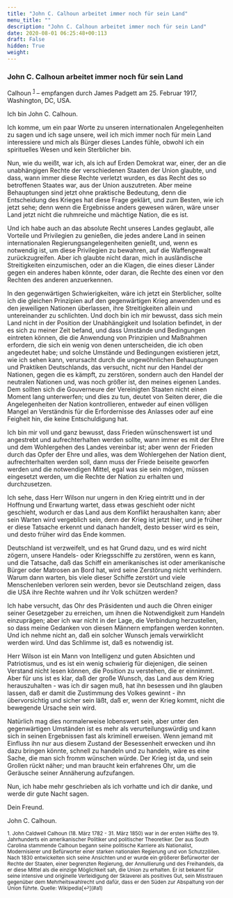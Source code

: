 ```yaml
---
title: "John C. Calhoun arbeitet immer noch für sein Land"
menu_title: ""
description: "John C. Calhoun arbeitet immer noch für sein Land"
date: 2020-08-01 06:25:48+00:113
draft: False
hidden: True
weight:
---
```

### John C. Calhoun arbeitet immer noch für sein Land

Calhoun <sup id="a1">[1](#f1)</sup> – empfangen durch James Padgett am 25. Februar 1917, Washington, DC, USA.

Ich bin John C. Calhoun.

Ich komme, um ein paar Worte zu unseren internationalen Angelegenheiten zu sagen und ich sage unsere, weil ich mich immer noch für mein Land interessiere und mich als Bürger dieses Landes fühle, obwohl ich ein spirituelles Wesen und kein Sterblicher bin.

Nun, wie du weißt, war ich, als ich auf Erden Demokrat war, einer, der an die unabhängigen Rechte der verschiedenen Staaten der Union glaubte, und dass, wann immer diese Rechte verletzt wurden, es das Recht des so betroffenen Staates war, aus der Union auszutreten. Aber meine Behauptungen sind jetzt ohne praktische Bedeutung, denn die Entscheidung des Krieges hat diese Frage geklärt, und zum Besten, wie ich jetzt sehe; denn wenn die Ergebnisse anders gewesen wären, wäre unser Land jetzt nicht die ruhmreiche und mächtige Nation, die es ist.

Und ich habe auch an das absolute Recht unseres Landes geglaubt, alle Vorteile und Privilegien zu genießen, die jedes andere Land in seinen internationalen Regierungsangelegenheiten genießt, und, wenn es notwendig ist, um diese Privilegien zu bewahren, auf die Waffengewalt zurückzugreifen. Aber ich glaubte nicht daran, mich in ausländische Streitigkeiten einzumischen, oder an die Klagen, die eines dieser Länder gegen ein anderes haben könnte, oder daran, die Rechte des einen vor den Rechten des anderen anzuerkennen.

In den gegenwärtigen Schwierigkeiten, wäre ich jetzt ein Sterblicher, sollte ich die gleichen Prinzipien auf den gegenwärtigen Krieg anwenden und es den jeweiligen Nationen überlassen, ihre Streitigkeiten allein und untereinander zu schlichten. Und doch bin ich mir bewusst, dass sich mein Land nicht in der Position der Unabhängigkeit und Isolation befindet, in der es sich zu meiner Zeit befand, und dass Umstände und Bedingungen eintreten können, die die Anwendung von Prinzipien und Maßnahmen erfordern, die sich ein wenig von denen unterscheiden, die ich oben angedeutet habe; und solche Umstände und Bedingungen existieren jetzt, wie ich sehen kann, verursacht durch die ungewöhnlichen Behauptungen und Praktiken Deutschlands, das versucht, nicht nur den Handel der Nationen, gegen die es kämpft, zu zerstören, sondern auch den Handel der neutralen Nationen und, was noch größer ist, den meines eigenen Landes. Dem sollten sich die Gouverneure der Vereinigten Staaten nicht einen Moment lang unterwerfen; und dies zu tun, deutet von Seiten derer, die die Angelegenheiten der Nation kontrollieren, entweder auf einen völligen Mangel an Verständnis für die Erfordernisse des Anlasses oder auf eine Feigheit hin, die keine Entschuldigung hat.

Ich bin mir voll und ganz bewusst, dass Frieden wünschenswert ist und angestrebt und aufrechterhalten werden sollte, wann immer es mit der Ehre und dem Wohlergehen des Landes vereinbar ist; aber wenn der Frieden durch das Opfer der Ehre und alles, was dem Wohlergehen der Nation dient, aufrechterhalten werden soll, dann muss der Friede beiseite geworfen werden und die notwendigen Mittel, egal was sie sein mögen, müssen eingesetzt werden, um die Rechte der Nation zu erhalten und durchzusetzen.

Ich sehe, dass Herr Wilson nur ungern in den Krieg eintritt und in der Hoffnung und Erwartung wartet, dass etwas geschieht oder nicht geschieht, wodurch er das Land aus dem Konflikt heraushalten kann; aber sein Warten wird vergeblich sein, denn der Krieg ist jetzt hier, und je früher er diese Tatsache erkennt und danach handelt, desto besser wird es sein, und desto früher wird das Ende kommen.

Deutschland ist verzweifelt, und es hat Grund dazu, und es wird nicht zögern, unsere Handels- oder Kriegsschiffe zu zerstören, wenn es kann, und die Tatsache, daß das Schiff ein amerikanisches ist oder amerikanische Bürger oder Matrosen an Bord hat, wird seine Zerstörung nicht verhindern. Warum dann warten, bis viele dieser Schiffe zerstört und viele Menschenleben verloren sein werden, bevor sie Deutschland zeigen, dass die USA ihre Rechte wahren und ihr Volk schützen werden?

Ich habe versucht, das Ohr des Präsidenten und auch die Ohren einiger seiner Gesetzgeber zu erreichen, um ihnen die Notwendigkeit zum Handeln einzuprägen; aber ich war nicht in der Lage, die Verbindung herzustellen, so dass meine Gedanken von diesen Männern empfangen werden konnten. Und ich nehme nicht an, daß ein solcher Wunsch jemals verwirklicht werden wird. Und das Schlimme ist, daß es notwendig ist.

Herr Wilson ist ein Mann von Intelligenz und guten Absichten und Patriotismus, und es ist ein wenig schwierig für diejenigen, die seinen Verstand nicht lesen können, die Position zu verstehen, die er einnimmt. Aber für uns ist es klar, daß der große Wunsch, das Land aus dem Krieg herauszuhalten - was ich dir sagen muß, hat ihn besessen und ihn glauben lassen, daß er damit die Zustimmung des Volkes gewinnt - ihn übervorsichtig und sicher sein läßt, daß er, wenn der Krieg kommt, nicht die bewegende Ursache sein wird.

Natürlich mag dies normalerweise lobenswert sein, aber unter den gegenwärtigen Umständen ist es mehr als verurteilungswürdig und kann sich in seinen Ergebnissen fast als kriminell erweisen. Wenn jemand mit Einfluss ihn nur aus diesem Zustand der Besessenheit erwecken und ihn dazu bringen könnte, schnell zu handeln und zu handeln, wäre es eine Sache, die man sich fromm wünschen würde. Der Krieg ist da, und sein Grollen rückt näher; und man braucht kein erfahrenes Ohr, um die Geräusche seiner Annäherung aufzufangen.

Nun, ich habe mehr geschrieben als ich vorhatte und ich dir danke, und werde dir gute Nacht sagen.

Dein Freund.

John C. Calhoun.  

<small>
1. <large id="f1"> John Caldwell Calhoun (18. März 1782 - 31. März 1850) war in der ersten Hälfte des 19. Jahrhunderts ein amerikanischer Politiker und politischer Theoretiker. Der aus South Carolina stammende Calhoun begann seine politische Karriere als Nationalist, Modernisierer und Befürworter einer starken nationalen Regierung und von Schutzzöllen. Nach 1830 entwickelten sich seine Ansichten und er wurde ein größerer Befürworter der Rechte der Staaten, einer begrenzten Regierung, der Annullierung und des Freihandels, da er diese Mittel als die einzige Möglichkeit sah, die Union zu erhalten. Er ist bekannt für seine intensive und originelle Verteidigung der Sklaverei als positives Gut, sein Misstrauen gegenüber dem Mehrheitswahlrecht und dafür, dass er den Süden zur Abspaltung von der Union führte. Quelle: Wikipedia[↩](#a1)
